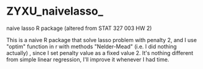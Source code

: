 # ZYXU_naivelasso_
naive lasso R package (altered from STAT 327 003 HW 2)


This is a naive R package that solve lasso problem with penalty 2, and I use "optim" function in r with methods "Nelder-Mead" (i.e. I did nothing actually) , since I set penalty value as a fixed value 2. It's nothing different from simple linear regression, I'll improve it whenever I had time.

